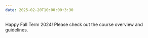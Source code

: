 ```yaml
---
date: 2025-02-20T10:00:00+3:30
---
```

Happy Fall Term 2024! Please check out the course overview and guidelines.
